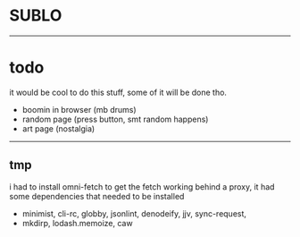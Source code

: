 # SUBLO

---
# todo

it would be cool to do this stuff, some of it will be done tho.
- boomin in browser (mb drums)
- random page (press button, smt random happens)
- art page (nostalgia)


---
## tmp

i had to install omni-fetch to get the fetch working behind a proxy, it had some dependencies that
needed to be installed
 - minimist, cli-rc, globby, jsonlint, denodeify, jjv, sync-request, 
 - mkdirp, lodash.memoize, caw
 
